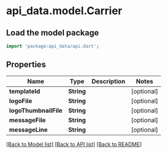 # api_data.model.Carrier

## Load the model package
```dart
import 'package:api_data/api.dart';
```

## Properties
Name | Type | Description | Notes
------------ | ------------- | ------------- | -------------
**templateId** | **String** |  | [optional] 
**logoFile** | **String** |  | [optional] 
**logoThumbnailFile** | **String** |  | [optional] 
**messageFile** | **String** |  | [optional] 
**messageLine** | **String** |  | [optional] 

[[Back to Model list]](../README.md#documentation-for-models) [[Back to API list]](../README.md#documentation-for-api-endpoints) [[Back to README]](../README.md)


